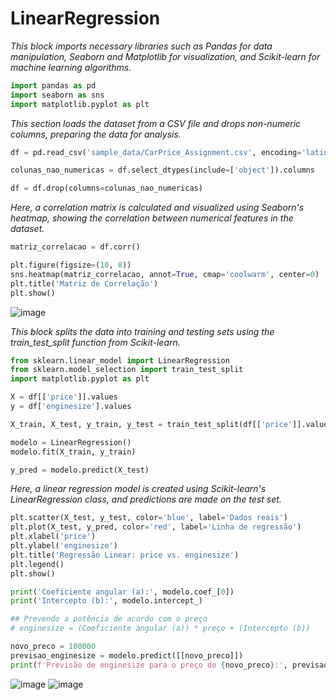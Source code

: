 # LinearRegression

*This block imports necessary libraries such as Pandas for data manipulation, Seaborn and Matplotlib for visualization, and Scikit-learn for machine learning algorithms.*


```python
import pandas as pd
import seaborn as sns
import matplotlib.pyplot as plt
```





*This section loads the dataset from a CSV file and drops non-numeric columns, preparing the data for analysis.*


```python
df = pd.read_csv('sample_data/CarPrice_Assignment.csv', encoding='latin1')

colunas_nao_numericas = df.select_dtypes(include=['object']).columns

df = df.drop(columns=colunas_nao_numericas)
```





*Here, a correlation matrix is calculated and visualized using Seaborn's heatmap, showing the correlation between numerical features in the dataset.*

```python
matriz_correlacao = df.corr()

plt.figure(figsize=(10, 8))
sns.heatmap(matriz_correlacao, annot=True, cmap='coolwarm', center=0)
plt.title('Matriz de Correlação')
plt.show()
```

![image](https://github.com/BrenoMendesMoura/LinearRegression/assets/80074264/2ce26665-f0ba-4e80-a8d8-62426ba14257)






*This block splits the data into training and testing sets using the train_test_split function from Scikit-learn.*

```python
from sklearn.linear_model import LinearRegression
from sklearn.model_selection import train_test_split
import matplotlib.pyplot as plt

X = df[['price']].values
y = df['enginesize'].values

X_train, X_test, y_train, y_test = train_test_split(df[['price']].values, df['enginesize'].values, test_size=0.3, random_state=42)

modelo = LinearRegression()
modelo.fit(X_train, y_train)

y_pred = modelo.predict(X_test)
```





*Here, a linear regression model is created using Scikit-learn's LinearRegression class, and predictions are made on the test set.*

```python
plt.scatter(X_test, y_test, color='blue', label='Dados reais')
plt.plot(X_test, y_pred, color='red', label='Linha de regressão')
plt.xlabel('price')
plt.ylabel('enginesize')
plt.title('Regressão Linear: price vs. enginesize')
plt.legend()
plt.show()

print('Coeficiente angular (a):', modelo.coef_[0])
print('Intercepto (b):', modelo.intercept_)

## Prevendo a potência de acordo com o preço
# enginesize = (Coeficiente angular (a)) * preço + (Intercepto (b))

novo_preco = 100000
previsao_enginesize = modelo.predict([[novo_preco]])
print(f'Previsão de enginesize para o preço de {novo_preco}:', previsao_enginesize[0])
```


![image](https://github.com/BrenoMendesMoura/LinearRegression/assets/80074264/516c98cf-94e4-44bc-8f91-e9fa9409b409)
![image](https://github.com/BrenoMendesMoura/LinearRegression/assets/80074264/05bfc161-c163-4b7a-93bd-665384f59c50)


